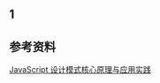 ## 1

## 参考资料

[JavaScript 设计模式核⼼原理与应⽤实践](https://juejin.cn/book/6844733790204461070/section/6844733790263197703)
